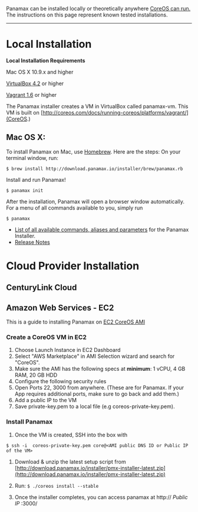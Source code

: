 Panamax can be installed locally or theoretically anywhere [CoreOS can run.](http://coreos.com/docs/) The  instructions on this page represent known tested installations. 


***


# Local Installation

**Local Installation Requirements**

Mac OS X 10.9.x and higher

[VirtualBox 4.2](https://www.virtualbox.org/wiki/Downloads/) or higher

[Vagrant 1.6](http://www.vagrantup.com/downloads.html/) or higher


The Panamax installer creates a VM in VirtualBox called panamax-vm. This VM is built on [http://coreos.com/docs/running-coreos/platforms/vagrant/](CoreOS.)

## Mac OS X: 

To install Panamax on Mac, use [Homebrew](http://brew.sh/). Here are the steps:
On your terminal window, run:

`$ brew install http://download.panamax.io/installer/brew/panamax.rb`

Install and run Panamax! 

`$ panamax init`

After the installation, Panamax will open a browser window automatically.
For a menu of all commands available to you, simply run

`$ panamax`

* [List of all available commands, aliases and parameters](https://github.com/CenturyLinkLabs/panamax-ui/wiki/Panamax-Installer-Commands) for the Panamax Installer.
* [Release Notes](https://github.com/CenturyLinkLabs/panamax-ui/wiki/Release-Notes)

# Cloud Provider Installation

## CenturyLink Cloud

## Amazon Web Services - EC2
This is a guide to installing Panamax on [EC2 CoreOS AMI](http://coreos.com/docs/running-coreos/cloud-providers/ec2/)

### Create a CoreOS VM in EC2
1. Choose Launch Instance in EC2 Dashboard 
1. Select "AWS Marketplace" in AMI Selection wizard and search for "CoreOS".
1. Make sure the AMI has the following specs at **minimum**: 1 vCPU, 4 GB RAM, 20 GB HDD
1. Configure the following security rules
1. Open Ports 22, 3000 from anywhere. (These are for Panamax. If your App requires additional ports, make sure to go back and add them.) 
1. Add a public IP to the VM
1. Save private-key.pem to a local file (e.g coreos-private-key.pem).

### Install Panamax
1. Once the VM is created, SSH into the box with

`$ ssh -i  coreos-private-key.pem core@<AMI public DNS ID or Public IP of the VM>`

1. Download & unzip the latest setup script from [http://download.panamax.io/installer/pmx-installer-latest.zip](http://download.panamax.io/installer/pmx-installer-latest.zip)

1. Run:
`$ ./coreos install --stable`

1. Once the installer completes, you can access panamax at http:// _Public IP_ :3000/